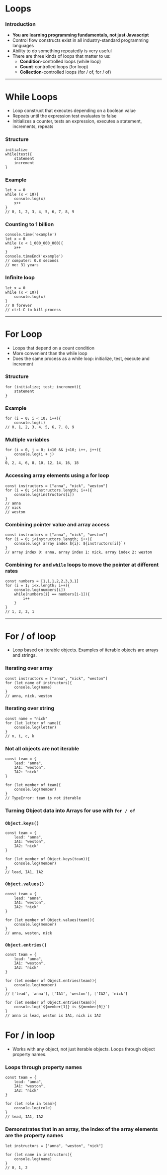 # Loops

### Introduction
* **You are learning programming fundamentals, not just Javascript**
* Control flow constructs exist in all industry-standard programming languages
* Ability to do something repeatedly is very useful
* There are three kinds of loops that matter to us:
  * **Condition**-controlled loops (while loop)
  * **Count**-controlled loops (for loop)
  * **Collection**-controlled loops (for / of, for / of)

---

# While Loops

* Loop construct that executes depending on a boolean value
* Repeats until the expression test evaluates to false
* Initializes a counter, tests an expression, executes a statement, increments, repeats

### Structure
```
initialize
while(test){
	statement
	increment
}
```
### Example
```
let x = 0
while (x < 10){
	console.log(x)
	x++
}
// 0, 1, 2, 3, 4, 5, 6, 7, 8, 9
```
### Counting to 1 billion
```
console.time('example')
let x = 0
while (x < 1_000_000_000){
	x++
}
console.timeEnd('example')
// computer: 0.8 seconds
// me: 31 years
```
### Infinite loop
```
let x = 0
while (x < 10){
	console.log(x)
}
// 0 forever
// ctrl-C to kill process
```
---
# For Loop

* Loops that depend on a count condition
* More convenient than the while loop
* Does the same process as a while loop: initialize, test, execute and increment

### Structure
```
for (initialize; test; increment){
	statement
}
```
### Example
```
for (i = 0; i < 10; i++){
	console.log(i)
// 0, 1, 2, 3, 4, 5, 6, 7, 8, 9
```
### Multiple variables
```
for (i = 0, j = 0; i<10 && j<10; i++, j++){
	console.log(i + j)
}
0, 2, 4, 6, 8, 10, 12, 14, 16, 18
```
### Accessing array elements using a for loop
```
const instructors = ["anna", "nick", "weston"]
for (i = 0; i<instructors.length; i++){
	console.log(instructors[i])
}
// anna
// nick
// weston

```
### Combining pointer value and array access
```
const instructors = ["anna", "nick", "weston"]
for (i = 0; i<instructors.length; i++){
	console.log(`array index ${i}: ${instructors[i]}`)
}
// array index 0: anna, array index 1: nick, array index 2: weston
```
### Combining `for` and `while` loops to move the pointer at different rates
```
const numbers = [1,1,1,2,2,3,3,1]
for (i = 1; i<x.length; i++){
	console.log(numbers[i])
	while(numbers[i] == numbers[i-1]){
		i++
	}
}
// 1, 2, 3, 1
```
---
# For / of loop

* Loop based on iterable objects. Examples of iterable objects are arrays and strings.

### Iterating over array
```
const instructors = ["anna", "nick", "weston"]
for (let name of instructors){
	console.log(name)
}
// anna, nick, weston
```

### Iterating over string
```
const name = "nick"
for (let letter of name){
	console.log(letter)
}
// n, i, c, k
```
### Not all objects are not iterable
```
const team = {
	lead: "anna",
	IA1: "weston",
	IA2: "nick"
}

for (let member of team){
	console.log(member)
}
// TypeError: team is not iterable
```

### Turning Object data into Arrays for use with `for / of`

### `Object.keys()`
```
const team = {
	lead: "anna",
	IA1: "weston",
	IA2: "nick"
}

for (let member of Object.keys(team)){
	console.log(member)
}
// lead, IA1, IA2
```
### `Object.values()`
```
const team = {
	lead: "anna",
	IA1: "weston",
	IA2: "nick"
}

for (let member of Object.values(team)){
	console.log(member)
}
// anna, weston, nick
```
### `Object.entries()`
```
const team = {
	lead: "anna",
	IA1: "weston",
	IA2: "nick"
}

for (let member of Object.entries(team)){
	console.log(member)
}
// ['lead', 'anna'], ['IA1', 'weston'], ['IA2', 'nick']

for (let member of Object.entries(team)){
	console.log(`${member[1]} is ${member[0]}`)
}
// anna is lead, weston is IA1, nick is IA2

```


# For / in loop

* Works with any object, not just iterable objects. Loops through object property names.

### Loops through property names
```
const team = {
	lead: "anna",
	IA1: "weston",
	IA2: "nick"
}

for (let role in team){
	console.log(role)
}
// lead, IA1, IA2
```
### Demonstrates that in an array, the index of the array elements are the property names
```
let instructors = ["anna", "weston", "nick"]

for (let name in instructors){
	console.log(name)
}
// 0, 1, 2
```